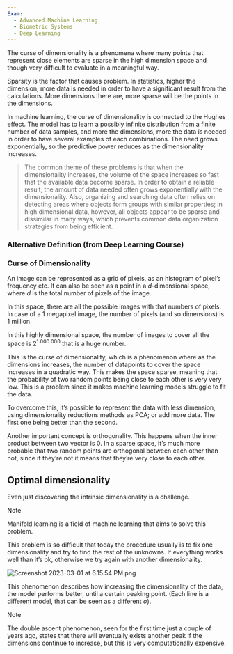 ```yaml
---
Exam:
  - Advanced Machine Learning
  - Biometric Systems
  - Deep Learning
---
```

The curse of dimensionality is a phenomena where many points that represent close elements are sparse in the high dimension space and though very difficult to evaluate in a meaningful way.

Sparsity is the factor that causes problem. In statistics, higher the dimension, more data is needed in order to have a significant result from the calculations. More dimensions there are, more sparse will be the points in the dimensions.

In machine learning, the curse of dimensionality is connected to the Hughes effect. The model has to learn a possibly infinite distribution from a finite number of data samples, and more the dimensions, more the data is needed in order to have several examples of each combinations. The need grows exponentially, so the predictive power reduces as the dimensionality increases.

> The common theme of these problems is that when the dimensionality increases, the volume of the space increases so fast that the available data become sparse. In order to obtain a reliable result, the amount of data needed often grows exponentially with the dimensionality. Also, organizing and searching data often relies on detecting areas where objects form groups with similar properties; in high dimensional data, however, all objects appear to be sparse and dissimilar in many ways, which prevents common data organization strategies from being efficient.

### Alternative Definition (from Deep Learning Course)
### Curse of Dimensionality

An image can be represented as a grid of pixels, as an histogram of pixel’s frequency etc. It can also be seen as a point in a $d$-dimensional space, where $d$ is the total number of pixels of the image.

In this space, there are all the possible images with that numbers of pixels. In case of a $1$ megapixel image, the number of pixels (and so dimensions) is $1$ million.

In this highly dimensional space, the number of images to cover all the space is $2^{1.000.000}$ that is a huge number.

This is the curse of dimensionality, which is a phenomenon where as the dimensions increases, the number of datapoints to cover the space increases in a quadratic way. This makes the space sparse, meaning that the probability of two random points being close to each other is very very low. This is a problem since it makes machine learning models struggle to fit the data.

To overcome this, it’s possible to represent the data with less dimension, using dimensionality reductions methods as PCA; or add more data. The first one being better than the second.

Another important concept is orthogonality. This happens when the inner product between two vector is $0$. In a sparse space, it’s much more probable that two random points are orthogonal between each other than not, since if they’re not it means that they’re very close to each other.
## Optimal dimensionality

Even just discovering the intrinsic dimensionality is a challenge.

>[!Note]
Manifold learning is a field of machine learning that aims to solve this problem.

This problem is so difficult that today the procedure usually is to fix one dimensionality and try to find the rest of the unknowns. If everything works well than it’s ok, otherwise we try again with another dimensionality.

![Screenshot 2023-03-01 at 6.15.54 PM.png](Screenshot_2023-03-01_at_6.15.54_PM.jpeg)

This phenomenon describes how increasing the dimensionality of the data, the model performs better, until a certain peaking point. (Each line is a different model, that can be seen as a different $\sigma$).

> [!Note]
The double ascent phenomenon, seen for the first time just a couple of years ago, states that there will eventually exists another peak if the dimensions continue to increase, but this is very computationally expensive.
